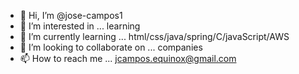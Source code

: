 
- 👋 Hi, I’m @jose-campos1
- 👀 I’m interested in ... learning
- 🌱 I’m currently learning ... html/css/java/spring/C/javaScript/AWS
- 💞️ I’m looking to collaborate on ... companies
- 📫 How to reach me ... jcampos.equinox@gmail.com


